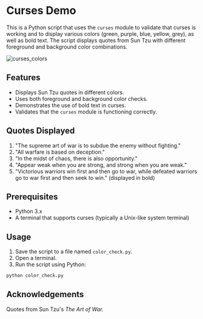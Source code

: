 # Curses Demo

This is a Python script that uses the `curses` module to validate that curses is working and to display various colors (green, purple, blue, yellow, grey), as well as bold text. The script displays quotes from Sun Tzu with different foreground and background color combinations.

![curses_colors](https://github.com/user-attachments/assets/237bb594-48e2-4495-836d-02b276e6bd67)

## Features

- Displays Sun Tzu quotes in different colors.
- Uses both foreground and background color checks.
- Demonstrates the use of bold text in curses.
- Validates that the `curses` module is functioning correctly.

## Quotes Displayed

1. "The supreme art of war is to subdue the enemy without fighting."
2. "All warfare is based on deception."
3. "In the midst of chaos, there is also opportunity."
4. "Appear weak when you are strong, and strong when you are weak."
5. "Victorious warriors win first and then go to war, while defeated warriors go to war first and then seek to win." (displayed in bold)

## Prerequisites

- Python 3.x
- A terminal that supports curses (typically a Unix-like system terminal)

## Usage

1. Save the script to a file named `color_check.py`.
2. Open a terminal.
3. Run the script using Python:

```bash
python color_check.py
```

## Acknowledgements

Quotes from Sun Tzu's _The Art of War._
